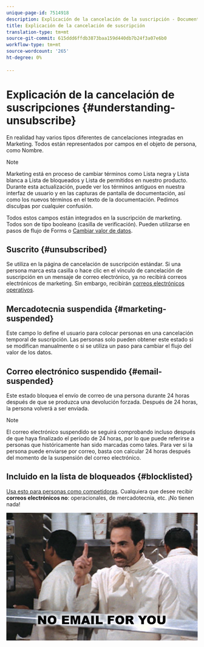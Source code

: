 ```yaml
---
unique-page-id: 7514918
description: Explicación de la cancelación de la suscripción - Documentos de marketing - Documentación del producto
title: Explicación de la cancelación de suscripción
translation-type: tm+mt
source-git-commit: 615ddd6ffdb3873baa159d440db7b24f3a07e6b0
workflow-type: tm+mt
source-wordcount: '265'
ht-degree: 0%

---
```



# Explicación de la cancelación de suscripciones {#understanding-unsubscribe}

En realidad hay varios tipos diferentes de cancelaciones integradas en Marketing. Todos están representados por campos en el objeto de persona, como Nombre.

>[!NOTE]
>
>Marketing está en proceso de cambiar términos como Lista negra y Lista blanca a Lista de bloqueados y Lista de permitidos en nuestro producto. Durante esta actualización, puede ver los términos antiguos en nuestra interfaz de usuario y en las capturas de pantalla de documentación, así como los nuevos términos en el texto de la documentación. Pedimos disculpas por cualquier confusión.

Todos estos campos están integrados en la suscripción de marketing. Todos son de tipo booleano (casilla de verificación). Pueden utilizarse en pasos de flujo de Forms o [Cambiar valor de datos](/help/marketo/product-docs/core-marketo-concepts/smart-campaigns/flow-actions/change-data-value.md).

## Suscrito {#unsubscribed}

Se utiliza en la página de cancelación de suscripción estándar. Si una persona marca esta casilla o hace clic en el vínculo de cancelación de suscripción en un mensaje de correo electrónico, ya no recibirá correos electrónicos de marketing. Sin embargo, recibirán [correos electrónicos operativos](/help/marketo/product-docs/email-marketing/general/functions-in-the-editor/make-an-email-operational.md).

## Mercadotecnia suspendida {#marketing-suspended}

Este campo lo define el usuario para colocar personas en una cancelación temporal de suscripción. Las personas solo pueden obtener este estado si se modifican manualmente o si se utiliza un paso para cambiar el flujo del valor de los datos.

## Correo electrónico suspendido {#email-suspended}

Este estado bloquea el envío de correo de una persona durante 24 horas después de que se produzca una devolución forzada. Después de 24 horas, la persona volverá a ser enviada.

>[!NOTE]
>
>El correo electrónico suspendido se seguirá comprobando incluso después de que haya finalizado el período de 24 horas, por lo que puede referirse a personas que históricamente han sido marcadas como tales. Para ver si la persona puede enviarse por correo, basta con calcular 24 horas después del momento de la suspensión del correo electrónico.

## Incluido en la lista de bloqueados {#blocklisted}

[Usa esto para personas como competidoras](/help/marketo/product-docs/core-marketo-concepts/smart-lists-and-static-lists/managing-people-in-smart-lists/add-person-to-blocklist.md). Cualquiera que desee recibir **correos electrónicos no**: operacionales, de mercadotecnia, etc. ¡No tienen nada!

![](assets/image2015-5-18-12-3a6-3a40.png)
